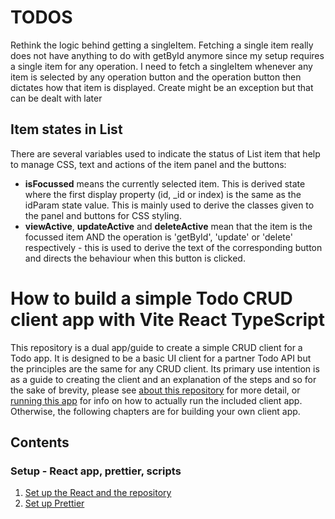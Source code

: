 # TODOS

Rethink the logic behind getting a singleItem.
Fetching a single item really does not have anything to do with getById anymore since my setup requires a single item for any operation.
I need to fetch a singleItem whenever any item is selected by any operation button and the operation button then dictates how that item is displayed.
Create might be an exception but that can be dealt with later

## Item states in List

There are several variables used to indicate the status of List item that help to manage CSS, text and actions of the item panel and the buttons:

- **isFocussed** means the currently selected item. This is derived state where the first display property (id, \_id or index) is the same as the idParam state value. This is mainly used to derive the classes given to the panel and buttons for CSS styling.
- **viewActive**, **updateActive** and **deleteActive** mean that the item is the focussed item AND the operation is 'getById', 'update' or 'delete' respectively - this is used to derive the text of the corresponding button and directs the behaviour when this button is clicked.

# How to build a simple Todo CRUD client app with Vite React TypeScript

This repository is a dual app/guide to create a simple CRUD client for a Todo app. It is designed to be a basic UI client for a partner Todo API but the principles are the same for any CRUD client. Its primary use intention is as a guide to creating the client and an explanation of the steps and so for the sake of brevity, please see [about this repository](howTo/7c_misc_aboutThisRepo.md) for more detail, or [running this app]() for info on how to actually run the included client app. Otherwise, the following chapters are for building your own client app.

## Contents

### Setup - React app, prettier, scripts

1. [Set up the React and the repository](howTo/1a_setUp_createReactProject.md)
2. [Set up Prettier](howTo/1b_setUp_prettier.md)
